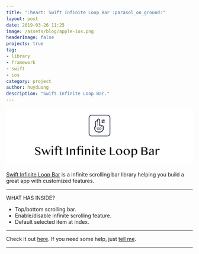 ```yaml
---
title: ":heart: Swift Infinite Loop Bar :parasol_on_ground:"
layout: post
date: 2019-03-26 11:25
image: /assets/blog/apple-ios.png
headerImage: false
projects: true
tag:
- library
- framework
- swift
- ios
category: project
author: huyduong
description: "Swift Infinite Loop Bar."
---
```


![Screenshot](https://raw.githubusercontent.com/duonghominhhuy/duonghominhhuy.github.io/master/assets/project/swift-infinite-loop-bar.png)

 <a href="https://github.com/duonghominhhuy/swift-infinite-loop-bar" target="_blank">Swift Infinite Loop Bar</a> is a infinite scrolling bar library helping you build a great app with customized features.

---

WHAT HAS INSIDE?

- Top/bottom scrolling bar.
- Enable/disable infinite scrolling feature.
- Default selected item at index.

---

Check it out <a href="https://github.com/duonghominhhuy/swift-infinite-loop-bar" target="_blank">here</a>.
If you need some help, just <a href="https://github.com/duonghominhhuy/swift-infinite-loop-bar/issues" target="_blank">tell me</a>.

---